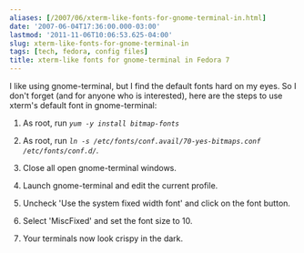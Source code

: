 ```yaml
---
aliases: [/2007/06/xterm-like-fonts-for-gnome-terminal-in.html]
date: '2007-06-04T17:36:00.000-03:00'
lastmod: '2011-11-06T10:06:53.625-04:00'
slug: xterm-like-fonts-for-gnome-terminal-in
tags: [tech, fedora, config files]
title: xterm-like fonts for gnome-terminal in Fedora 7
---
```


I like using gnome-terminal, but I find the default fonts hard on my eyes. So
I don't forget (and for anyone who is interested), here are the steps to use
xterm's default font in gnome-terminal:  

  

  1. As root, run _`yum -y install bitmap-fonts`_
  

  2. As root, run _`ln -s /etc/fonts/conf.avail/70-yes-bitmaps.conf /etc/fonts/conf.d/`._
  

  3. Close all open gnome-terminal windows.
  

  4. Launch gnome-terminal and edit the current profile.
  

  5. Uncheck 'Use the system fixed width font' and click on the font button.
  

  6. Select 'MiscFixed' and set the font size to 10.
  

  7. Your terminals now look crispy in the dark.
  

